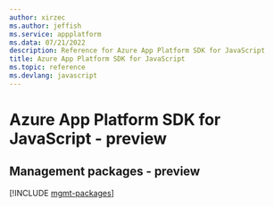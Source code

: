 ```yaml
---
author: xirzec
ms.author: jeffish
ms.service: appplatform
ms.data: 07/21/2022
description: Reference for Azure App Platform SDK for JavaScript
title: Azure App Platform SDK for JavaScript
ms.topic: reference
ms.devlang: javascript
---
```

# Azure App Platform SDK for JavaScript - preview

## Management packages - preview
[!INCLUDE [mgmt-packages](app-platform-mgmt-index.md)]